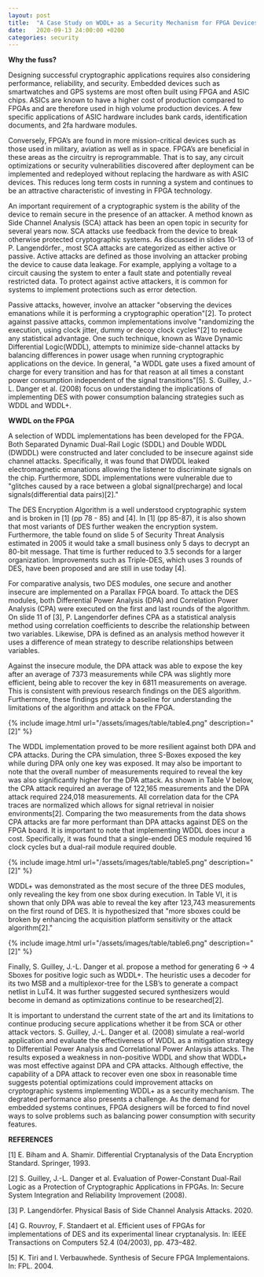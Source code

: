 ```yaml
---
layout: post
title:  "A Case Study on WDDL+ as a Security Mechanism for FPGA Devices"
date:   2020-09-13 24:00:00 +0200
categories: security
---
```

**Why the fuss?**

Designing successful cryptographic applications requires also considering performance, reliability,
and security. Embedded devices such as smartwatches and GPS systems are most often
built using FPGA and ASIC chips. ASICs are known to have a higher cost of production
compared to FPGAs and are therefore used in high volume production devices. A few
specific applications of ASIC hardware includes bank cards, identification documents, and
2fa hardware modules.

Conversely, FPGA’s are found in more mission-critical devices such as those used in
military, aviation as well as in space. FPGA’s are beneficial in these areas as the circuitry
is reprogrammable. That is to say, any circuit optimizations or security vulnerabilities
discovered after deployment can be implemented and redeployed without replacing the
hardware as with ASIC devices. This reduces long term costs in running a system and
continues to be an attractive characteristic of investing in FPGA technology.

An important requirement of a cryptographic system is the ability of the device to remain
secure in the presence of an attacker. A method known as Side Channel Analysis (SCA)
attack has been an open topic in security for several years now. SCA attacks use feedback
from the device to break otherwise protected cryptographic systems. As discussed in slides
10-13 of P. Langendörfer., most SCA attacks are categorized as either active or passive.
Active attacks are defined as those involving an attacker probing the device to cause data
leakage. For example, applying a voltage to a circuit causing the system to enter a fault
state and potentially reveal restricted data. To protect against active attackers, it is
common for systems to implement protections such as error detection.

Passive attacks, however, involve an attacker "observing the devices emanations while it
is performing a cryptographic operation"[2]. To protect against passive attacks, common
implementations involve "randomizing the execution, using clock jitter, dummy or decoy
clock cycles"[2] to reduce any statistical advantage. One such technique, known as Wave
Dynamic Differential Logic(WDDL), attempts to minimize side-channel attacks by balancing
differences in power usage when running cryptographic applications on the device.
In general, "a WDDL gate uses a fixed amount of charge for every transition and has for that
reason at all times a constant power consumption independent of the signal transitions"[5]. S.
Guilley, J.-L. Danger et al. (2008) focus on understanding the implications of implementing
DES with power consumption balancing strategies such as WDDL and WDDL+.

**WWDL on the FPGA**

A selection of WDDL implementations has been developed for the FPGA. Both Separated
Dynamic Dual-Rail Logic (SDDL) and Double WDDL (DWDDL) were constructed and
later concluded to be insecure against side channel attacks. Specifically, it was found that
DWDDL leaked electromagnetic emanations allowing the listener to discriminate signals
on the chip. Furthermore, SDDL implementations were vulnerable due to "glitches caused
by a race between a global signal(precharge) and local signals(differential data pairs)[2]."

The DES Encryption Algorithm is a well understood cryptographic system and is broken
in [1] (pp 78 - 85) and [4]. In [1] (pp 85-87), it is also shown that most variants of DES
further weaken the encryption system. Furthermore, the table found on slide 5 of Security
Threat Analysis estimated in 2005 it would take a small business only 5 days to decrypt
an 80-bit message. That time is further reduced to 3.5 seconds for a larger organization.
Improvements such as Triple-DES, which uses 3 rounds of DES, have been proposed and
are still in use today [4].

For comparative analysis, two DES modules, one secure and another insecure are implemented
on a Parallax FPGA board. To attack the DES modules, both Differential Power
Analysis (DPA) and Correlation Power Analysis (CPA) were executed on the first and last
rounds of the algorithm. On slide 11 of [3], P. Langendorfer defines CPA as a statistical
analysis method using correlation coefficients to describe the relationship between two
variables. Likewise, DPA is defined as an analysis method however it uses a difference of
mean strategy to describe relationships between variables.

Against the insecure module, the DPA attack was able to expose the key after an average
of 7373 measurements while CPA was slightly more efficient, being able to recover the key
in 6811 measurements on average. This is consistent with previous research findings on
the DES algorithm. Furthermore, these findings provide a baseline for understanding the
limitations of the algorithm and attack on the FPGA.


{% include image.html url="/assets/images/table/table4.png" description="[2]" %}


The WDDL implementation proved to be more resilient against both DPA and CPA attacks.
During the CPA simulation, three S-Boxes exposed the key while during DPA only one key
was exposed. It may also be important to note that the overall number of measurements
required to reveal the key was also significantly higher for the DPA attack. As shown in
Table V below, the CPA attack required an average of 122,165 measurements and the
DPA attack required 224,018 measurements. All correlation data for the CPA traces are
normalized which allows for signal retrieval in noisier environments[2]. Comparing the two
measurements from the data shows CPA attacks are far more performant than DPA attacks
against DES on the FPGA board. It is important to note that implementing WDDL does
incur a cost. Specifically, it was found that a single-ended DES module required 16 clock
cycles but a dual-rail module required double.

{% include image.html url="/assets/images/table/table5.png" description="[2]" %}

WDDL+ was demonstrated as the most secure of the three DES modules, only revealing
the key from one sbox during execution. In Table VI, it is shown that only DPA was able
to reveal the key after 123,743 measurements on the first round of DES. It is hypothesized
that "more sboxes could be broken by enhancing the acquisition platform sensitivity or the
attack algorithm[2]."


{% include image.html url="/assets/images/table/table6.png" description="[2]" %}

Finally, S. Guilley, J.-L. Danger et al. propose a method for generating 6 &rarr; 4 Sboxes
for positive logic such as WDDL+. The heuristic uses a decoder for its two MSB and
a multiplexor-tree for the LSB’s to generate a compact netlist in LuT4. It was further
suggested secured synthesizers would become in demand as optimizations continue to be
researched[2].

It is important to understand the current state of the art and its limitations to continue
producing secure applications whether it be from SCA or other attack vectors. S. Guilley,
J.-L. Danger et al. (2008) simulate a real-world application and evaluate the effectiveness
of WDDL as a mitigation strategy to Differential Power Analysis and Correlational Power
Anlaysis attacks. The results exposed a weakness in non-positive WDDL and show that
WDDL+ was most effective against DPA and CPA attacks.
Although effective, the capability of a DPA attack to recover even one sbox in reasonable
time suggests potential optimizations could improvement attacks on cryptographic systems
implementing WDDL+ as a security mechanism. The degrated performance also presents a
challenge. As the demand for embedded systems continues, FPGA designers will be forced
to find novel ways to solve problems such as balancing power consumption with security
features.

**REFERENCES**

[1] E. Biham and A. Shamir. Differential Cryptanalysis of the Data Encryption Standard.
Springer, 1993.

[2] S. Guilley, J.-L. Danger et al. Evaluation of Power-Constant Dual-Rail Logic as a
Protection of Cryptographic Applications in FPGAs. In: Secure System Integration and
Reliability Improvement (2008).

[3] P. Langendörfer. Physical Basis of Side Channel Analysis Attacks. 2020.

[4] G. Rouvroy, F. Standaert et al. Efficient uses of FPGAs for implementations of DES
and its experimental linear cryptanalysis. In: IEEE Transactions on Computers 52.4
(04/2003), pp. 473–482.

[5] K. Tiri and I. Verbauwhede. Synthesis of Secure FPGA Implementaions. In: FPL.
2004.
